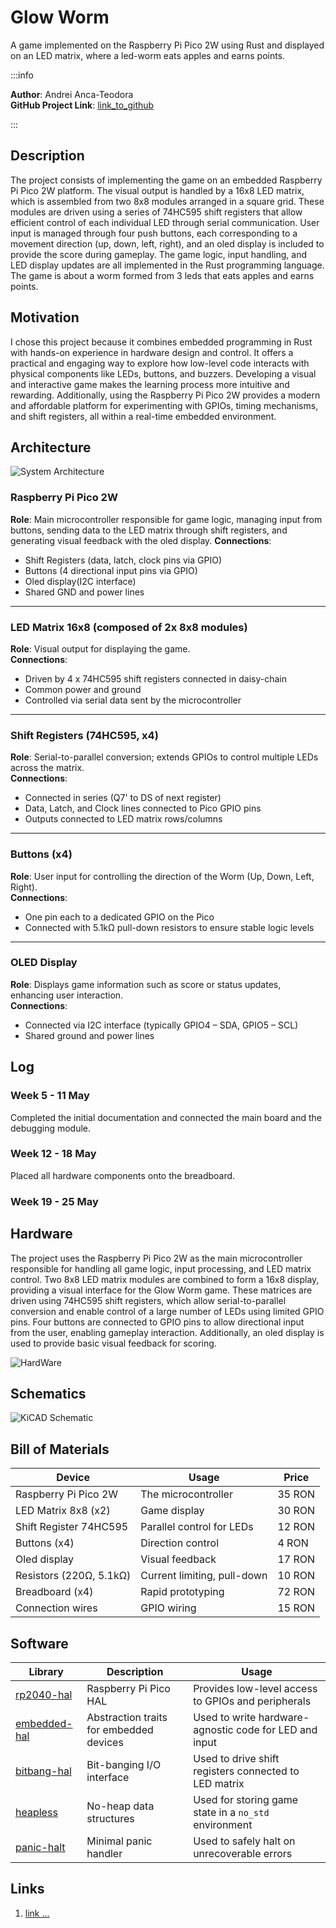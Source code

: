 

# Glow Worm

A game implemented on the Raspberry Pi Pico 2W using Rust and displayed on an LED matrix, where a led-worm eats apples and earns points.

:::info

**Author**: Andrei Anca-Teodora \
**GitHub Project Link**: [link_to_github](https://github.com/UPB-PMRust-Students/proiect-Ancaa8)

:::

## Description

The project consists of implementing the game on an embedded Raspberry Pi Pico 2W platform. The visual output is handled by a 16x8 LED matrix, which is assembled from two 8x8 modules arranged in a square grid. These modules are driven using a series of 74HC595 shift registers that allow efficient control of each individual LED through serial communication. User input is managed through four push buttons, each corresponding to a movement direction (up, down, left, right), and an oled display is included to provide the score during gameplay. The game logic, input handling, and LED display updates are all implemented in the Rust programming language. The game is about a worm formed from 3 leds that eats apples and earns points.

## Motivation

I chose this project because it combines embedded programming in Rust with hands-on experience in hardware design and control. It offers a practical and engaging way to explore how low-level code interacts with physical components like LEDs, buttons, and buzzers. Developing a visual and interactive game makes the learning process more intuitive and rewarding. Additionally, using the Raspberry Pi Pico 2W provides a modern and affordable platform for experimenting with GPIOs, timing mechanisms, and shift registers, all within a real-time embedded environment.


## Architecture

![System Architecture](diagrama.webp)

### Raspberry Pi Pico 2W  
**Role**: Main microcontroller responsible for game logic, managing input from buttons, sending data to the LED matrix through shift registers, and generating visual feedback with the oled display.
**Connections**:  
- Shift Registers (data, latch, clock pins via GPIO)  
- Buttons (4 directional input pins via GPIO)  
- Oled display(I2C interface)
- Shared GND and power lines  

---

### LED Matrix 16x8 (composed of 2x 8x8 modules)  
**Role**: Visual output for displaying the game.  
**Connections**:  
- Driven by 4 x 74HC595 shift registers connected in daisy-chain  
- Common power and ground  
- Controlled via serial data sent by the microcontroller  

---

### Shift Registers (74HC595, x4)  
**Role**: Serial-to-parallel conversion; extends GPIOs to control multiple LEDs across the matrix.  
**Connections**:  
- Connected in series (Q7' to DS of next register)  
- Data, Latch, and Clock lines connected to Pico GPIO pins  
- Outputs connected to LED matrix rows/columns  

---

### Buttons (x4)  
**Role**: User input for controlling the direction of the Worm (Up, Down, Left, Right).  
**Connections**:  
- One pin each to a dedicated GPIO on the Pico  
- Connected with 5.1kΩ pull-down resistors to ensure stable logic levels  

---

### OLED Display  
**Role**: Displays game information such as score or status updates, enhancing user interaction.  
**Connections**:  
- Connected via I2C interface (typically GPIO4 – SDA, GPIO5 – SCL)  
- Shared ground and power lines



## Log

### Week 5 - 11 May  
Completed the initial documentation and connected the main board and the debugging module.

### Week 12 - 18 May  
Placed all hardware components onto the breadboard.

### Week 19 - 25 May


## Hardware


The project uses the Raspberry Pi Pico 2W as the main microcontroller responsible for handling all game logic, input processing, and LED matrix control. Two 8x8 LED matrix modules are combined to form a 16x8 display, providing a visual interface for the Glow Worm game. These matrices are driven using 74HC595 shift registers, which allow serial-to-parallel conversion and enable control of a large number of LEDs using limited GPIO pins. Four buttons are connected to GPIO pins to allow directional input from the user, enabling gameplay interaction. Additionally, an oled display is used to provide basic visual feedback for scoring.

![HardWare](hardware.webp)


## Schematics

![KiCAD Schematic](kicad_schema.webp)



## Bill of Materials

| Device                  | Usage                              | Price     |
|-------------------------|------------------------------------|-----------|
| Raspberry Pi Pico 2W    | The microcontroller                | 35 RON    |
| LED Matrix 8x8 (x2)     | Game display                       | 30 RON    |
| Shift Register 74HC595  | Parallel control for LEDs          | 12 RON    |
| Buttons (x4)            | Direction control                  | 4 RON     |
| Oled display            | Visual feedback                    | 17 RON    |
| Resistors (220Ω, 5.1kΩ) | Current limiting, pull-down        | 10 RON    |
| Breadboard (x4)         | Rapid prototyping                  | 72 RON    |
| Connection wires        | GPIO wiring                        | 15 RON    |

## Software


| Library                                                                 | Description                             | Usage                                                 |
|-------------------------------------------------------------------------|-----------------------------------------|-------------------------------------------------------|
| [rp2040-hal](https://github.com/rp-rs/rp-hal)                          | Raspberry Pi Pico HAL                   | Provides low-level access to GPIOs and peripherals     |
| [embedded-hal](https://github.com/rust-embedded/embedded-hal)          | Abstraction traits for embedded devices | Used to write hardware-agnostic code for LED and input|
| [bitbang-hal](https://github.com/eldruin/bitbang-hal)                  | Bit-banging I/O interface               | Used to drive shift registers connected to LED matrix |
| [heapless](https://crates.io/crates/heapless)                          | No-heap data structures                 | Used for storing game state in a `no_std` environment |
| [panic-halt](https://crates.io/crates/panic-halt)                      | Minimal panic handler                   | Used to safely halt on unrecoverable errors           |


## Links

1. [link ...](https://ocw.cs.pub.ro/courses/pm/prj2023/drtranca/snake)
